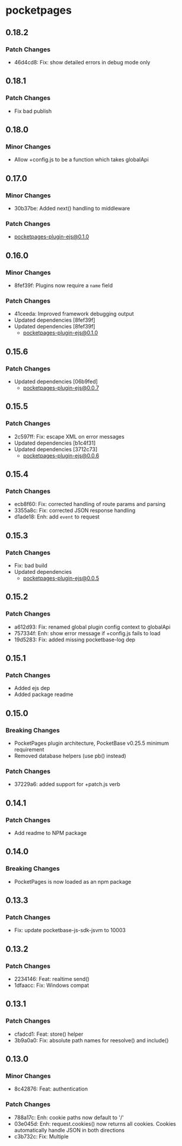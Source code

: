 # pocketpages

## 0.18.2

### Patch Changes

- 46d4cd8: Fix: show detailed errors in debug mode only

## 0.18.1

### Patch Changes

- Fix bad publish

## 0.18.0

### Minor Changes

- Allow +config.js to be a function which takes globalApi

## 0.17.0

### Minor Changes

- 30b37be: Added next() handling to middleware

### Patch Changes

- pocketpages-plugin-ejs@0.1.0

## 0.16.0

### Minor Changes

- 8fef39f: Plugins now require a `name` field

### Patch Changes

- 41ceeda: Improved framework debugging output
- Updated dependencies [8fef39f]
- Updated dependencies [8fef39f]
  - pocketpages-plugin-ejs@0.1.0

## 0.15.6

### Patch Changes

- Updated dependencies [06b9fed]
  - pocketpages-plugin-ejs@0.0.7

## 0.15.5

### Patch Changes

- 2c597ff: Fix: escape XML on error messages
- Updated dependencies [b1c4f31]
- Updated dependencies [3712c73]
  - pocketpages-plugin-ejs@0.0.6

## 0.15.4

### Patch Changes

- ecb8f60: Fix: corrected handling of route params and parsing
- 3355a8c: Fix: corrected JSON response handling
- d1ade18: Enh: add `event` to request

## 0.15.3

### Patch Changes

- Fix: bad build
- Updated dependencies
  - pocketpages-plugin-ejs@0.0.5

## 0.15.2

### Patch Changes

- a612d93: Fix: renamed global plugin config context to globalApi
- 757334f: Enh: show error message if +config.js fails to load
- 19d5283: Fix: added missing pocketbase-log dep

## 0.15.1

### Patch Changes

- Added ejs dep
- Added package readme

## 0.15.0

### Breaking Changes

- PocketPages plugin architecture, PocketBase v0.25.5 minimum requirement
- Removed database helpers (use pb() instead)

### Patch Changes

- 37229a6: added support for +patch.js verb

## 0.14.1

### Patch Changes

- Add readme to NPM package

## 0.14.0

### Breaking Changes

- PocketPages is now loaded as an npm package

## 0.13.3

### Patch Changes

- Fix: update pocketbase-js-sdk-jsvm to 10003

## 0.13.2

### Patch Changes

- 2234146: Feat: realtime send()
- 1dfaacc: Fix: Windows compat

## 0.13.1

### Patch Changes

- cfadcd1: Feat: store() helper
- 3b9a0a0: Fix: absolute path names for reesolve() and include()

## 0.13.0

### Minor Changes

- 8c42876: Feat: authentication

### Patch Changes

- 788a17c: Enh: cookie paths now default to '/'
- 03e045d: Enh: request.cookies() now returns all cookies. Cookies automatically handle JSON in both directions
- c3b732c: Fix: Multiple <script server> now supported
- 1379e23: Enh: Added generic <T> to cookie()
- 6b911ce: Feat: added pick() to global API

## 0.12.5

### Patch Changes

- fcb8ed6: Improved require() error messaging

## 0.12.4

### Patch Changes

- e130735: Feat: requestVerification and confirmVerification
- e15e844: starter: added auth starter
- 8f85d48: Fix: allow partial options in signin methods
- 18402c1: Enh: redirect flash messages
- 14af14d: Feat: signInWithOTP
- 8cded65: Fix: added url() to global to match doccumentation
- 22af846: Enh: added option to automatically send verification email when a new user is created
- a5d9329: Feat: createPasswordlessUser
- 8a00a77: Enh: PocketBase JS client now automatically pulls auth info from Authorization header or pb_auth cookie
- 08be5d9: Feat: boot()

## 0.12.3

### Patch Changes

- 856b51d: Fix: post-process with markdown after EJS has been recursively parsed

## 0.12.2

### Patch Changes

- Feat: allow custom collection names for auth

## 0.12.1

### Patch Changes

- Fix: method-specific middleware was not executing

## 0.12.0

### Minor Changes

- b6163fc: Feat: MPA authentication methods and docs

### Patch Changes

- 70f1eda: Enh: capitalize request method names
- eb2717f: Feat: handle auth headers and cookies
- 1d55b8e: Feat: cookie() and header() support in Request and Response objects
- 3ddce12: Feat: support body() in request object

## 0.11.9

### Patch Changes

- Fix: restored db helpers to global API

## 0.11.8

### Patch Changes

- cf7b526: Fix: concurrency broken when ejs caching enabled

## 0.11.7

### Patch Changes

- a630553: Fix: improve undefined or null content return from ejs
- f4fae28: Enh: add body() and formData() to request object
- c38fe70: Fix: add env() to globals

## 0.11.6

### Patch Changes

- 1151a8a: Chore: updated pocketbase-ejs to improve BadRequestError handling
- cee3c3e: Enh: added shuffle() to global API
- b4d5894: Enh: added `raw` and `style` support to resolve()
- 9a6d543: Enh: improved exception handling error messages
- 281ae68: Fix: route returning undefined value now handled properly
- dc3c586: Enh: suppress PocketPages internal debugging by default

## 0.11.5

### Patch Changes

- 84d92ef: Fix: hide paths above root on exception tracebacks
- df4bc9b: Fix: ignore file extension on file path params
- 169ba6d: Enh: add 'mode' option to resolve()

## 0.11.4

### Patch Changes

- 11b33f5: Enh: introduce global API
- 3e9e44d: Fix: handle object returns from EJS
- 13edc33: Enh: improved line number error reporting
- d6306a4: Enh: improve require() error messaging

## 0.11.3

### Patch Changes

- 2ebb22c: Fix: Allow default handling of BadRequestError
- 7f52562: Fix content fingerprinting calculation
- dd96680: Feat: Add micro-dash helpers
- 42fe2f1: Add support for <script server> notation
- 3b680b5: Renamed require() to resolve()

## 0.11.2

### Patch Changes

- 939b761: Enh: params now support querystring values
- 624348e: Add support for auth, headers, and cookies
- 2b61021: Fix: bootstrap sequence
- 6e4d7ab: Fix: calculate asset fingerprints based on file contents

## 0.11.1

### Patch Changes

- Include dist directory

## 0.11.0

### Minor Changes

- Major refactoring

## 0.10.0

### Minor Changes

- PocketBase >= v0.23.0 now required.

## 0.9.6

### Patch Changes

- Remove /api and /\_ restriction

## 0.9.5

### Patch Changes

- Update starters with new install instructions

## 0.9.4

### Patch Changes

- htmx starter kit update, fixes, and docs

## 0.9.3

### Patch Changes

- Add mvp.css starter kit

## 0.9.2

### Patch Changes

- ac6674f: Docs: vscode starter kit
- 22b3e1c: Added htmx starter kit

## 0.9.1

### Patch Changes

- Added vscode starter kit

## 0.9.0

### Minor Changes

- Added support for Markdown frontmatter
- d0923d5: Introduced `slots` object for managing multiple layout slots
- d2fd7b5: Added meta() function

### Patch Changes

- 665c6b5: Starter kit fixes

## 0.8.2

### Patch Changes

- Updated starter kits

## 0.8.1

### Patch Changes

- Added starters to npm package

## 0.8.0

### Minor Changes

- Adjusted installation process

### Patch Changes

- Refreshed minimal starter project
- Minor bug fixes

## 0.7.0

### Minor Changes

- 31baf24: Enh: Added url() parser to context
- 31baf24: Enh: asset() resolver to add cache busting when $app.isDev()

### Patch Changes

- Enh: Markdown images now use apply() for cache busting

## 0.6.0

### Minor Changes

- 699aa06: Added support for +middleware.js
- b58a02b: Migrated to pocodex
- Doc updates for 0.5.0

### Patch Changes

- 699aa06: Swapped out deprecated $app.cache()
- ea831b0: Docs: added Gmail speedrun
- dc89a4c: Implement EJS caching using $app.cache()
- dc89a4c: Fix: UTF-8 support in template engine
- ea831b0: Docs: updated SES speedrun

## 0.5.1

### Patch Changes

- 96dc569: Fixed index.md location
- 96dc569: Fix: write initial index.md to pb_hooks/pages instead of just pages
- 96dc569: Fix: throw error of pages/ doesn't exist
- 96dc569: Fix: serve static file if exists

## 0.5.0

### Minor Changes

- 2c63a44: Migrated to pocodex plugin

## 0.4.2

### Patch Changes

- Added daisyui-docs starter kit

## 0.4.1

### Patch Changes

- 1c7f643: Fix: fs-extra/esm import

## 0.4.0

### Minor Changes

- 0fb14db: Add one time password (OTP) support and CLI `login` command
- 0fb14db: Added support for POCKETPAGES_HOME and POCKETPAGES_MOTHERSHIP_URL env vars
- 0fb14db: Added support for local settings storage (such as auth token)

### Patch Changes

- 0fb14db: Now using @inquirer/prompts

## 0.3.2

### Patch Changes

- c0b4178: Fix: degit command missing :D

## 0.3.1

### Patch Changes

- b840e84: Added logo
- b840e84: Fix: root page redirect loop
- b840e84: Updated homepage

## 0.3.0

### Minor Changes

- 6f82288: Added ability to only use the EJS preprocessor for specific file types (default .md and .ejs)

### Patch Changes

- 6f82288: Docs: Added Amazon SES SMTP speedrun
- 6f82288: Imroved log formatting
- 6f82288: Added support for +config.js in root
- 6f82288: Docs: added +config.js section
- 6f82288: Fix: redirect to / suffix if hitting index handler
- b27b11a: Speedrun: One-Time Passwords
- c9e2fb4: Added ca-certificates to Dockerfiles (needed for SMTP sending)
- 6f82288: Fixed static file serving bugs
- 6f82288: Enh: issue warning when loading from ./lib instead of npm package
- b27b11a: Cosmetic fixes

## 0.2.0

### Minor Changes

- 18450fb: Added `degit` command for better template support

### Patch Changes

- 18450fb: Doc fixes for starter kits
- 18450fb: Fixed `new` command where manual names weren't properly parsed
- 18450fb: Docs for custom domains
- 18450fb: Refactored starter kits & docs

## 0.1.1

### Patch Changes

- 323aaa3: Fixed bun compat in minimal and daisy starters and updated pocketpages dep

## 0.1.0

### Patch Changes

- df482a4: Fix doc site and starter kit to include bootstrap files
- 1a416fe: Added `pocketbase` support in package.json for version locking
- 1a416fe: Added `init` command
- Migrated to gobot-pocketbase
- df482a4: Copy to clipboard button touch device updates
- df482a4: Fix installation instructions
- 1a416fe: Added `serve` command
- 1a416fe: Added `version` command
- df482a4: Update home screen
- 1a416fe: Removed `dev` command in favor of `serve` command

## 0.0.5-rc.0

### Patch Changes

- df482a4: Fix doc site and starter kit to include bootstrap files
- 1a416fe: Added `pocketbase` support in package.json for version locking
- 1a416fe: Added `init` command
- df482a4: Copy to clipboard button touch device updates
- df482a4: Fix installation instructions
- 1a416fe: Added `serve` command
- 1a416fe: Added `version` command
- df482a4: Update home screen
- 1a416fe: Removed `dev` command in favor of `serve` command
